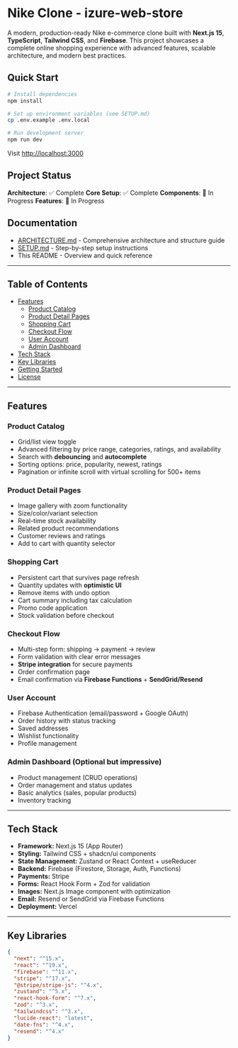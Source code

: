 # Nike Clone - izure-web-store

A modern, production-ready Nike e-commerce clone built with **Next.js 15**, **TypeScript**, **Tailwind CSS**, and **Firebase**. This project showcases a complete online shopping experience with advanced features, scalable architecture, and modern best practices.

## Quick Start

```bash
# Install dependencies
npm install

# Set up environment variables (see SETUP.md)
cp .env.example .env.local

# Run development server
npm run dev
```

Visit [http://localhost:3000](http://localhost:3000)

## Project Status

**Architecture**: ✅ Complete
**Core Setup**: ✅ Complete
**Components**: 🚧 In Progress
**Features**: 🚧 In Progress

## Documentation

- [ARCHITECTURE.md](./ARCHITECTURE.md) - Comprehensive architecture and structure guide
- [SETUP.md](./SETUP.md) - Step-by-step setup instructions
- This README - Overview and quick reference

---

## Table of Contents

- [Features](#features)  
  - [Product Catalog](#product-catalog)  
  - [Product Detail Pages](#product-detail-pages)  
  - [Shopping Cart](#shopping-cart)  
  - [Checkout Flow](#checkout-flow)  
  - [User Account](#user-account)  
  - [Admin Dashboard](#admin-dashboard-optional)  
- [Tech Stack](#tech-stack)  
- [Key Libraries](#key-libraries)  
- [Getting Started](#getting-started)  
- [License](#license)  

---

## Features

### Product Catalog
- Grid/list view toggle  
- Advanced filtering by price range, categories, ratings, and availability  
- Search with **debouncing** and **autocomplete**  
- Sorting options: price, popularity, newest, ratings  
- Pagination or infinite scroll with virtual scrolling for 500+ items  

### Product Detail Pages
- Image gallery with zoom functionality  
- Size/color/variant selection  
- Real-time stock availability  
- Related product recommendations  
- Customer reviews and ratings  
- Add to cart with quantity selector  

### Shopping Cart
- Persistent cart that survives page refresh  
- Quantity updates with **optimistic UI**  
- Remove items with undo option  
- Cart summary including tax calculation  
- Promo code application  
- Stock validation before checkout  

### Checkout Flow
- Multi-step form: shipping → payment → review  
- Form validation with clear error messages  
- **Stripe integration** for secure payments  
- Order confirmation page  
- Email confirmation via **Firebase Functions** + **SendGrid/Resend**  

### User Account
- Firebase Authentication (email/password + Google OAuth)  
- Order history with status tracking  
- Saved addresses  
- Wishlist functionality  
- Profile management  

### Admin Dashboard (Optional but impressive)
- Product management (CRUD operations)  
- Order management and status updates  
- Basic analytics (sales, popular products)  
- Inventory tracking  

---

## Tech Stack
- **Framework:** Next.js 15 (App Router)  
- **Styling:** Tailwind CSS + shadcn/ui components  
- **State Management:** Zustand or React Context + useReducer  
- **Backend:** Firebase (Firestore, Storage, Auth, Functions)  
- **Payments:** Stripe  
- **Forms:** React Hook Form + Zod for validation  
- **Images:** Next.js Image component with optimization  
- **Email:** Resend or SendGrid via Firebase Functions  
- **Deployment:** Vercel  

---

## Key Libraries
```json
{
  "next": "^15.x",
  "react": "^19.x",
  "firebase": "^11.x",
  "stripe": "^17.x",
  "@stripe/stripe-js": "^4.x",
  "zustand": "^5.x",
  "react-hook-form": "^7.x",
  "zod": "^3.x",
  "tailwindcss": "^3.x",
  "lucide-react": "latest",
  "date-fns": "^4.x",
  "resend": "^4.x"
}


